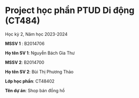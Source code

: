 # Project học phần PTUD Di động (CT484)

Học kỳ 2, Năm học 2023-2024

**MSSV 1** : B2014706

**Họ tên SV 1**: Nguyễn Bách Gia Thư

**MSSV 2**: B2014700

**Họ tên SV 2**: Bùi Thị Phương Thảo

**Lớp học phần**: CT48402

**Tên dự án**: Shop bán đồng hồ

